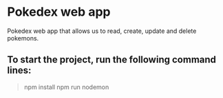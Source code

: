 # Pokedex web app
Pokedex web app that allows us to read, create, update and delete pokemons.

## To start the project, run the following command lines:
> npm install 
> npm run nodemon

